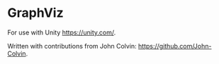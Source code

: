 # GraphViz

For use with Unity https://unity.com/.

Written with contributions from John Colvin: https://github.com/John-Colvin.
